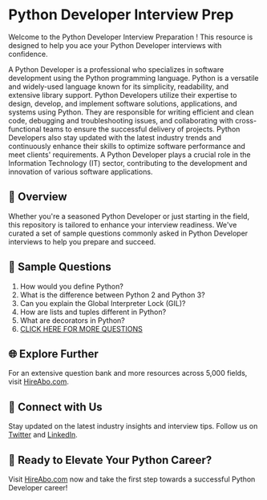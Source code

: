 # Python Developer Interview Prep

Welcome to the Python Developer Interview Preparation ! This resource is designed to help you ace your Python Developer interviews with confidence.

A Python Developer is a professional who specializes in software development using the Python programming language. Python is a versatile and widely-used language known for its simplicity, readability, and extensive library support. Python Developers utilize their expertise to design, develop, and implement software solutions, applications, and systems using Python. They are responsible for writing efficient and clean code, debugging and troubleshooting issues, and collaborating with cross-functional teams to ensure the successful delivery of projects. Python Developers also stay updated with the latest industry trends and continuously enhance their skills to optimize software performance and meet clients' requirements. A Python Developer plays a crucial role in the Information Technology (IT) sector, contributing to the development and innovation of various software applications.

## 🚀 Overview

Whether you're a seasoned Python Developer or just starting in the field, this repository is tailored to enhance your interview readiness. We've curated a set of sample questions commonly asked in Python Developer interviews to help you prepare and succeed.

## 📝 Sample Questions

1. How would you define Python?
2. What is the difference between Python 2 and Python 3?
3. Can you explain the Global Interpreter Lock (GIL)?
4. How are lists and tuples different in Python?
5. What are decorators in Python?
6. [CLICK HERE FOR MORE QUESTIONS](https://hireabo.com/job/0_0_57/Python%20Developer)

## 🌐 Explore Further

For an extensive question bank and more resources across 5,000 fields, visit [HireAbo.com](https://www.hireabo.com).

## 📱 Connect with Us

Stay updated on the latest industry insights and interview tips. Follow us on [Twitter](https://twitter.com/hireabo) and [LinkedIn](https://www.linkedin.com/in/hire-abo-3609972a8/).

## 🚀 Ready to Elevate Your Python Career?

Visit [HireAbo.com](https://www.hireabo.com) now and take the first step towards a successful Python Developer career!
